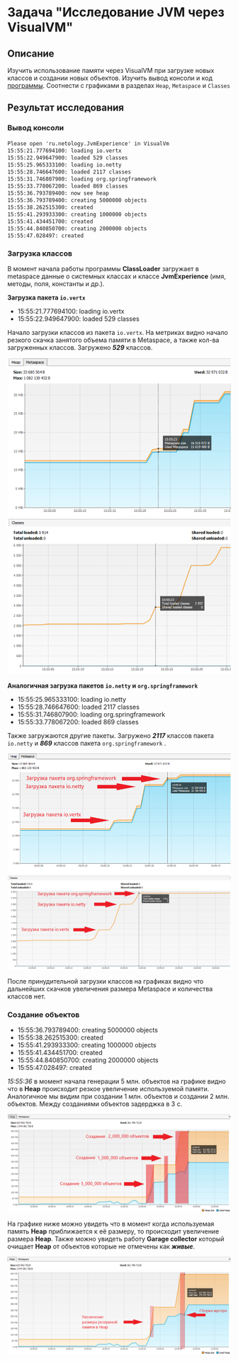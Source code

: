 # Задача "Исследование JVM через VisualVM"

## Описание
Изучить использование памяти через VisualVM при загрузке новых классов и создании новых объектов. 
Изучить вывод консоли и код [программы](https://github.com/Arsennikum/jvm-visualvm-experience). Соотнести с графиками в разделах `Heap`, `Metaspace` и `Classes`

## Результат исследования
### Вывод консоли
```
Please open 'ru.netology.JvmExperience' in VisualVm
15:55:21.777694100: loading io.vertx
15:55:22.949647900: loaded 529 classes
15:55:25.965333100: loading io.netty
15:55:28.746647600: loaded 2117 classes
15:55:31.746807900: loading org.springframework
15:55:33.778067200: loaded 869 classes
15:55:36.793789400: now see heap
15:55:36.793789400: creating 5000000 objects
15:55:38.262515300: created
15:55:41.293933300: creating 1000000 objects
15:55:41.434451700: created
15:55:44.840850700: creating 2000000 objects
15:55:47.028497: created
```

### Загрузка классов

В момент начала работы программы **ClassLoader** загружает в metaspace данные о системных классах и классе **JvmExperience** (имя, методы, поля, константы и др.).

__Загрузка пакета `io.vertx`__

* 15:55:21.777694100: loading io.vertx
* 15:55:22.949647900: loaded 529 classes

Начало загрузки классов из пакета `io.vertx`. На метриках видно начало резкого скачка занятого объема памяти в Metaspace, 
а также кол-ва загруженных классов. Загружено _**529**_ классов.

![](img/io.vertx_metaspace.png "Увеличение размера Metaspace при загрузке пакета io.vertx")
![](img/io.vertx_classes.png "Загрузка классов пакета io.vertx")

__Аналогичная загрузка пакетов `io.netty` и `org.springframework`__

* 15:55:25.965333100: loading io.netty
* 15:55:28.746647600: loaded 2117 classes
* 15:55:31.746807900: loading org.springframework
* 15:55:33.778067200: loaded 869 classes

Также загружаются другие пакеты. Загружено _**2117**_ классов пакета `io.netty` и _**869**_ классов пакета `org.springframework` .

![](img/netty_spring_metaspace.png "Увеличение размера Metaspace при загрузке пакетов")
![](img/netty_spring_classes.png "Загрузка классов")

После принудительной загрузки классов на графиках видно что дальнейших скачков увеличения размера Metaspace и количества классов нет.

### Создание объектов

* 15:55:36.793789400: creating 5000000 objects
* 15:55:38.262515300: created
* 15:55:41.293933300: creating 1000000 objects
* 15:55:41.434451700: created
* 15:55:44.840850700: creating 2000000 objects
* 15:55:47.028497: created

_15:55:36_ в момент начала генерации 5 млн. объектов на графике видно что в **Heap** происходит 
резкое увеличение используемой памяти. Аналогичное мы видим при создании 1 млн. объектов и создании 2 млн. объектов. 
Между созданиями объектов задерджка в 3 с. 

![](img/create_object_heap.png "Создание объектов")

На графике ниже можно увидеть что в момент когда используемая память **Heap** приближается к её размеру, то происходит 
увеличение размера **Heap**. Также можно увидеть работу **Garage collector** который очищает **Heap** от объектов которые не отмечены как **_живые_**.

![](img/heap.png "Работа сборщика мусора")





